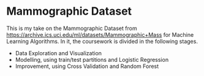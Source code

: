 # Mammographic Dataset

This is my take on the Mammographic Dataset from https://archive.ics.uci.edu/ml/datasets/Mammographic+Mass for Machine Learning Algorithms.
In it, the coursework is divided in the following stages.

- Data Exploration and Visualization
- Modelling, using train/test partitions and Logistic Regression
- Improvement, using Cross Validation and Random Forest
